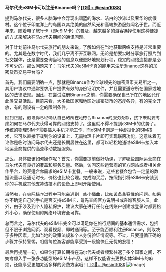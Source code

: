**马尔代夫eSIM卡可以注册Binance吗？[[TG💪+ @esim1088](https://t.me/s/esim1088)]**

提到马尔代夫，很多人脑海中会浮现出碧蓝的海水、洁白的沙滩以及奢华的度假村。这个位于印度洋上的岛国以其绝美的自然风光和高端旅游服务闻名于世。而近年来，随着电子旅行卡（即eSIM卡）的普及，越来越多的游客选择使用这种便捷的方式来解决在马尔代夫期间的通讯问题。

对于计划前往马尔代夫旅行的朋友来说，了解如何在当地获取网络支持是非常重要的。尤其是在数字时代，我们几乎离不开互联网。无论是想要实时分享旅行照片到社交媒体，还是需要查询当地的信息以便更好地规划行程，稳定的网络连接都是必不可少的。那么问题来了：马尔代夫的eSIM卡真的能用来注册Binance这样的加密货币交易平台吗？

首先，我们需要明确一点，那就是Binance作为全球领先的加密货币交易所之一，其用户协议中通常要求用户提供有效的身份证明文件，并且需要遵守所在国家或地区的法律法规。因此，在尝试注册Binance之前，你需要确保自己所在的地区允许此类交易活动。目前来看，大多数国家和地区对加密货币的态度各异，有的完全开放，有的则设有一定的限制条件。

回到正题，假设你已经确认自己的所在地符合Binance的服务条款，接下来就要考虑如何在马尔代夫获得可靠的网络支持了。这里就不得不提到eSIM卡的优势了。传统的物理SIM卡需要插入手机才能工作，而eSIM卡则是一种虚拟化的SIM技术，它可以直接下载到你的设备上，无需物理卡片即可实现联网功能。这意味着无论你是临时访问马尔代夫还是长期居住在这里，都可以轻松地通过eSIM卡接入本地运营商提供的高速移动数据服务。

那么，具体应该如何操作呢？首先，你需要提前做好功课，了解哪些国际运营商在马尔代夫有良好的覆盖和服务质量。然后，访问这些运营商的官方网站或者相关合作平台，购买适合你需求的eSIM卡套餐。一般来说，这些套餐会包含一定量的数据流量以及通话时长，价格也比较合理。完成购买后，按照指引将eSIM卡安装到你的手机或其他支持该技术的设备上即可开始使用。

当然啦，在实际操作过程中可能会遇到一些小插曲，比如设备兼容性的问题。如果你不确定自己的手机是否支持eSIM卡，请先查阅官方说明书或咨询客服人员。此外，由于涉及到个人隐私保护，建议大家在进行任何在线账户创建或登录时都要格外小心，确保使用的网络环境安全可靠。

总而言之，马尔代夫的eSIM卡完全可以满足你在旅行期间的基本通信需求，包括但不限于浏览网页、观看视频、即时通讯等。至于能否顺利注册Binance，则取决于多种因素，比如当地的政策法规和个人身份验证情况等。不过，只要遵循正确的步骤并保持警惕，相信每位游客都能享受到一段愉快且无忧的旅程！

最后再提醒一句，如果你打算长期待在马尔代夫或者频繁往返于多个国家之间，不妨考虑入手一张多功能型的eSIM卡产品，这样不仅能省去更换实体SIM卡的麻烦，还能享受更加灵活多样的资费方案哦！[[TG💪+ @esim1088](https://t.me/s/esim1088) ![Image](https://i.postimg.cc/4NQfJmqS/Snipaste-2025-05-13-00-14-12.png)]